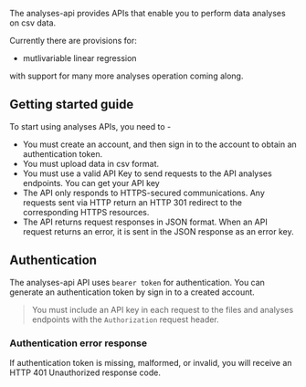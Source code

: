 The analyses-api provides APIs that enable you to perform data analyses on csv data.

Currently there are provisions for:

- mutlivariable linear regression
    

with support for many more analyses operation coming along.

## **Getting started guide**

To start using analyses APIs, you need to -

- You must create an account, and then sign in to the account to obtain an authentication token.
- You must upload data in csv format.
- You must use a valid API Key to send requests to the API analyses endpoints. You can get your API key
- The API only responds to HTTPS-secured communications. Any requests sent via HTTP return an HTTP 301 redirect to the corresponding HTTPS resources.
- The API returns request responses in JSON format. When an API request returns an error, it is sent in the JSON response as an error key.
    

## Authentication

The analyses-api API uses `bearer token` for authentication. You can generate an authentication token by sign in to a created account.

> You must include an API key in each request to the files and analyses endpoints with the `Authorization` request header. 
  

### Authentication error response

If authentication token is missing, malformed, or invalid, you will receive an HTTP 401 Unauthorized response code.
